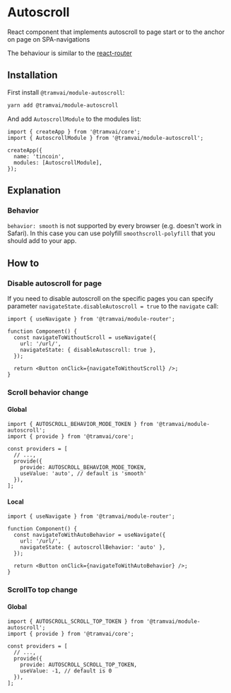 # Autoscroll

React component that implements autoscroll to page start or to the anchor on page on SPA-navigations

The behaviour is similar to the [react-router](https://reacttraining.com/react-router/web/guides/scroll-restoration/scroll-to-tops)

## Installation

First install `@tramvai/module-autoscroll`:

```bash npm2yarn
yarn add @tramvai/module-autoscroll
```

And add `AutoscrollModule` to the modules list:

```tsx
import { createApp } from '@tramvai/core';
import { AutoscrollModule } from '@tramvai/module-autoscroll';

createApp({
  name: 'tincoin',
  modules: [AutoscrollModule],
});
```

## Explanation

### Behavior

`behavior: smooth` is not supported by every browser (e.g. doesn't work in Safari). In this case you can use polyfill `smoothscroll-polyfill` that you should add to your app.

## How to

### Disable autoscroll for page

If you need to disable autoscroll on the specific pages you can specify parameter `navigateState.disableAutoscroll = true` to the `navigate` call:

```tsx
import { useNavigate } from '@tramvai/module-router';

function Component() {
  const navigateToWithoutScroll = useNavigate({
    url: '/url/',
    navigateState: { disableAutoscroll: true },
  });

  return <Button onClick={navigateToWithoutScroll} />;
}
```

### Scroll behavior change

#### Global

```tsx
import { AUTOSCROLL_BEHAVIOR_MODE_TOKEN } from '@tramvai/module-autoscroll';
import { provide } from '@tramvai/core';

const providers = [
  // ...,
  provide({
    provide: AUTOSCROLL_BEHAVIOR_MODE_TOKEN,
    useValue: 'auto', // default is 'smooth'
  }),
];
```

#### Local

```tsx
import { useNavigate } from '@tramvai/module-router';

function Component() {
  const navigateToWithAutoBehavior = useNavigate({
    url: '/url/',
    navigateState: { autoscrollBehavior: 'auto' },
  });

  return <Button onClick={navigateToWithAutoBehavior} />;
}
```

### ScrollTo top change

#### Global

```tsx
import { AUTOSCROLL_SCROLL_TOP_TOKEN } from '@tramvai/module-autoscroll';
import { provide } from '@tramvai/core';

const providers = [
  // ...,
  provide({
    provide: AUTOSCROLL_SCROLL_TOP_TOKEN,
    useValue: -1, // default is 0
  }),
];
```
